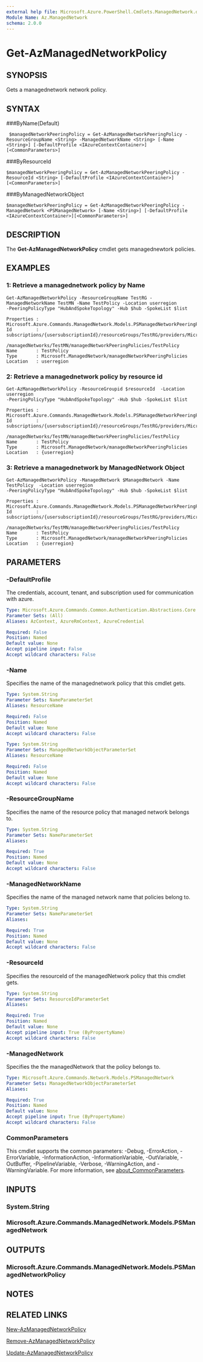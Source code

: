 ```yaml
---
external help file: Microsoft.Azure.PowerShell.Cmdlets.ManagedNetwork.dll-Help.xml
Module Name: Az.ManagedNetwork
schema: 2.0.0
---
```


# Get-AzManagedNetworkPolicy

## SYNOPSIS
Gets a managednetwork network policy.

## SYNTAX

###ByName(Default)
```
 $managedNetworkPeeringPolicy = Get-AzManagedNetworkPeeringPolicy -ResourceGroupName <String> -ManagedNetworkName <String> [-Name <String>] [-DefaultProfile <IAzureContextContainer>][<CommonParameters>]
```

###ByResourceId
```
$managedNetworkPeeringPolicy = Get-AzManagedNetworkPeeringPolicy -ResourceId <String> [-DefaultProfile <IAzureContextContainer>][<CommonParameters>]
```

###ByManagedNetworkObject
```
$managedNetworkPeeringPolicy = Get-AzManagedNetworkPeeringPolicy -ManagedNetwork <PSManagedNetwork> [-Name <String>] [-DefaultProfile <IAzureContextContainer>][<CommonParameters>]
```

## DESCRIPTION
The **Get-AzManagedNetworkPolicy** cmdlet gets managednewtork policies.

## EXAMPLES

### 1: Retrieve a managednetwork policy by Name
```
Get-AzManagedNetworkPolicy -ResourceGroupName TestRG -ManagedNetworkName TestMN -Name TestPolicy -Location userregion
-PeeringPolicyType "HubAndSpokeTopology" -Hub $hub -SpokeList $list

Properties : Microsoft.Azure.Commands.ManagedNetwork.Models.PSManagedNetworkPeeringPolicyProperties
Id         : subscriptions/{usersubscriptionId}/resourceGroups/TestRG/providers/Microsoft.ManagedNetwork
             /managedNetworks/TestMN/managedNetworkPeeringPolicies/TestPolicy
Name       : TestPolicy
Type       : Microsoft.ManagedNetwork/managedNetworkPeeringPolicies
Location   : userregion
```

### 2: Retrieve a managednetwork policy by resource id
```
Get-AzManagedNetworkPolicy -ResourceGroupid $resourceId  -Location userregion
-PeeringPolicyType "HubAndSpokeTopology" -Hub $hub -SpokeList $list

Properties : Microsoft.Azure.Commands.ManagedNetwork.Models.PSManagedNetworkPeeringPolicyProperties
Id         : subscriptions/{usersubscriptionId}/resourceGroups/TestRG/providers/Microsoft.ManagedNetwork
             /managedNetworks/TestMN/managedNetworkPeeringPolicies/TestPolicy
Name       : TestPolicy
Type       : Microsoft.ManagedNetwork/managedNetworkPeeringPolicies
Location   : {userregion}
```

### 3: Retrieve a managednetwork by ManagedNetwork Object
```
Get-AzManagedNetworkPolicy -ManagedNetwork $ManagedNetwork -Name TestPolicy  -Location userregion
-PeeringPolicyType "HubAndSpokeTopology" -Hub $hub -SpokeList $list

Properties : Microsoft.Azure.Commands.ManagedNetwork.Models.PSManagedNetworkPeeringPolicyProperties
Id         : subscriptions/{usersubscriptionId}/resourceGroups/TestRG/providers/Microsoft.ManagedNetwork
             /managedNetworks/TestMN/managedNetworkPeeringPolicies/TestPolicy
Name       : TestPolicy
Type       : Microsoft.ManagedNetwork/managedNetworkPeeringPolicies
Location   : {userregion}
```

## PARAMETERS

### -DefaultProfile
The credentials, account, tenant, and subscription used for communication with azure.

```yaml
Type: Microsoft.Azure.Commands.Common.Authentication.Abstractions.Core.IAzureContextContainer
Parameter Sets: (All)
Aliases: AzContext, AzureRmContext, AzureCredential

Required: False
Position: Named
Default value: None
Accept pipeline input: False
Accept wildcard characters: False
```

### -Name
Specifies the name of the managednetwork policy that this cmdlet gets.

```yaml
Type: System.String
Parameter Sets: NameParameterSet
Aliases: ResourceName

Required: False
Position: Named
Default value: None
Accept wildcard characters: False
```

```yaml
Type: System.String
Parameter Sets: ManagedNetworkObjectParameterSet
Aliases: ResourceName

Required: False
Position: Named
Default value: None
Accept wildcard characters: False
```

### -ResourceGroupName
Specifies the name of the resource policy that managed network belongs to.

```yaml
Type: System.String
Parameter Sets: NameParameterSet
Aliases:

Required: True
Position: Named
Default value: None
Accept wildcard characters: False
```

### -ManagedNetworkName
Specifies the name of the managed network name that policies belong to.

```yaml
Type: System.String
Parameter Sets: NameParameterSet
Aliases:

Required: True
Position: Named
Default value: None
Accept wildcard characters: False
```

### -ResourceId
Specifies the resourceId of the managedNetwork policy that this cmdlet gets.

```yaml
Type: System.String
Parameter Sets: ResourceIdParameterSet
Aliases:

Required: True
Position: Named
Default value: None
Accept pipeline input: True (ByPropertyName)
Accept wildcard characters: False
```

### -ManagedNetwork
Specifies the the managedNetwork that the policy belongs to.

```yaml
Type: Microsoft.Azure.Commands.Network.Models.PSManagedNetwork
Parameter Sets: ManagedNetworkObjectParameterSet
Aliases:

Required: True
Position: Named
Default value: None
Accept pipeline input: True (ByPropertyName)
Accept wildcard characters: False
```

### CommonParameters
This cmdlet supports the common parameters: -Debug, -ErrorAction, -ErrorVariable, -InformationAction, -InformationVariable, -OutVariable, -OutBuffer, -PipelineVariable, -Verbose, -WarningAction, and -WarningVariable. For more information, see [about_CommonParameters](http://go.microsoft.com/fwlink/?LinkID=113216).

## INPUTS

### System.String

### Microsoft.Azure.Commands.ManagedNetwork.Models.PSManagedNetwork

## OUTPUTS

### Microsoft.Azure.Commands.ManagedNetwork.Models.PSManagedNetworkPolicy

## NOTES

## RELATED LINKS

[New-AzManagedNetworkPolicy](./New-AzManagedNetworkPolicy.md)

[Remove-AzManagedNetworkPolicy](./Remove-AzManagedNetworkPolicy.md)

[Update-AzManagedNetworkPolicy](./Update-AzManagedNetworkPolicy.md)


